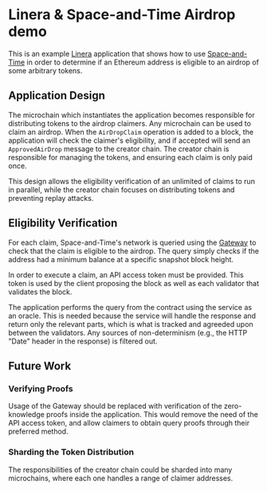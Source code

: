 # Linera & Space-and-Time Airdrop demo

This is an example [Linera](https://linera.io) application that shows how to use
[Space-and-Time](https://spaceandtime.io) in order to determine if an Ethereum address is eligible
to an airdrop of some arbitrary tokens.

## Application Design

The microchain which instantiates the application becomes responsible for distributing tokens to the
airdrop claimers. Any microchain can be used to claim an airdrop. When the `AirDropClaim` operation
is added to a block, the application will check the claimer's eligibility, and if accepted will
send an `ApprovedAirDrop` message to the creator chain. The creator chain is responsible for
managing the tokens, and ensuring each claim is only paid once.

This design allows the eligibility verification of an unlimited of claims to run in parallel, while
the creator chain focuses on distributing tokens and preventing replay attacks.

## Eligibility Verification

For each claim, Space-and-Time's network is queried using the
[Gateway](https://docs.spaceandtime.io/docs/secrets-proxy) to check that the claim is eligible to
the airdrop. The query simply checks if the address had a minimum balance at a specific snapshot
block height.

In order to execute a claim, an API access token must be provided. This token is used by the client
proposing the block as well as each validator that validates the block.

The application performs the query from the contract using the service as an oracle. This is needed
because the service will handle the response and return only the relevant parts, which is what is
tracked and agreeded upon between the validators. Any sources of non-determinism (e.g., the HTTP
"Date" header in the response) is filtered out.

## Future Work

### Verifying Proofs

Usage of the Gateway should be replaced with verification of the zero-knowledge proofs inside the
application. This would remove the need of the API access token, and allow claimers to obtain query
proofs through their preferred method.

### Sharding the Token Distribution

The responsibilities of the creator chain could be sharded into many microchains, where each one
handles a range of claimer addresses.
